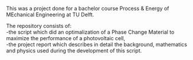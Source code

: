 This was a project done for a bachelor course Process & Energy of MEchanical Engineering at TU Delft.

The repository consists of: \
-the script which did an optimalization of a Phase Change Material to maximize the performance of a photovoltaic cell,\
-the project report which describes in detail the background, mathematics and physics used during the development of this script.
